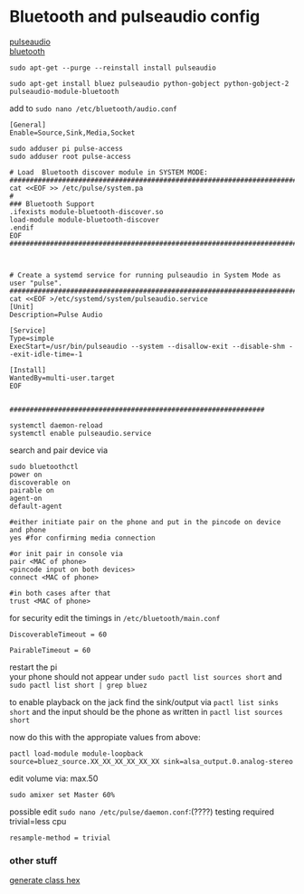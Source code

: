 # Bluetooth and pulseaudio config

[pulseaudio](https://github.com/davidedg/NAS-mod-config/blob/master/bt-sound/bt-sound-Bluez5_PulseAudio5.txt)  
[bluetooth](https://www.raspberrypi.org/forums/viewtopic.php?t=68779)  

 `sudo apt-get --purge --reinstall install pulseaudio`
 
 ```
 sudo apt-get install bluez pulseaudio python-gobject python-gobject-2 pulseaudio-module-bluetooth
 ```
 
 add to `sudo nano /etc/bluetooth/audio.conf`
 ```
 [General]
 Enable=Source,Sink,Media,Socket
 ```
 
 ```
 sudo adduser pi pulse-access
 sudo adduser root pulse-access
 ```
 
 
 ```
 # Load  Bluetooth discover module in SYSTEM MODE:
############################################################################
cat <<EOF >> /etc/pulse/system.pa
#
### Bluetooth Support
.ifexists module-bluetooth-discover.so
load-module module-bluetooth-discover
.endif
EOF
############################################################################



# Create a systemd service for running pulseaudio in System Mode as user "pulse".
############################################################################
cat <<EOF >/etc/systemd/system/pulseaudio.service
[Unit]
Description=Pulse Audio

[Service]
Type=simple
ExecStart=/usr/bin/pulseaudio --system --disallow-exit --disable-shm --exit-idle-time=-1

[Install]
WantedBy=multi-user.target
EOF


###############################################################

systemctl daemon-reload
systemctl enable pulseaudio.service
```
 
search and pair device via
 
```
sudo bluetoothctl
power on
discoverable on
pairable on
agent-on
default-agent

#either initiate pair on the phone and put in the pincode on device and phone
yes #for confirming media connection

#or init pair in console via
pair <MAC of phone>
<pincode input on both devices>
connect <MAC of phone>

#in both cases after that
trust <MAC of phone>  

```
 
for security edit the timings in `/etc/bluetooth/main.conf`
 
```
DiscoverableTimeout = 60

PairableTimeout = 60
```

restart the pi  
your phone should not appear under `sudo pactl list sources short` and  
`sudo pactl list short | grep bluez`  


to enable playback on the jack find the sink/output via `pactl list sinks short` and the input should be the phone as written in `pactl list sources short`  

now do this with the appropiate values from above:
```
pactl load-module module-loopback source=bluez_source.XX_XX_XX_XX_XX_XX sink=alsa_output.0.analog-stereo
```

edit volume via: max.50
```
sudo amixer set Master 60%
```

possible edit `sudo nano /etc/pulse/daemon.conf`:(????) testing required trivial=less cpu  
```
resample-method = trivial
```
  

### other stuff

[generate class hex](http://bluetooth-pentest.narod.ru/software/bluetooth_class_of_device-service_generator.html)

